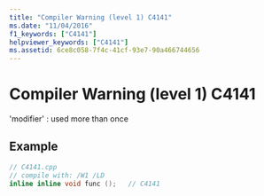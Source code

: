 ```yaml
---
title: "Compiler Warning (level 1) C4141"
ms.date: "11/04/2016"
f1_keywords: ["C4141"]
helpviewer_keywords: ["C4141"]
ms.assetid: 6ce8c058-7f4c-41cf-93e7-90a466744656
---
```

# Compiler Warning (level 1) C4141

'modifier' : used more than once

## Example

```cpp
// C4141.cpp
// compile with: /W1 /LD
inline inline void func ();   // C4141
```
